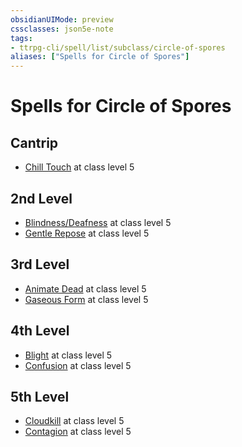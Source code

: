 ```yaml
---
obsidianUIMode: preview
cssclasses: json5e-note
tags:
- ttrpg-cli/spell/list/subclass/circle-of-spores
aliases: ["Spells for Circle of Spores"]
---
```

# Spells for Circle of Spores

## Cantrip

- [Chill Touch](chill-touch "PHB") at class level 5

## 2nd Level

- [Blindness/Deafness](blindness-deafness "PHB") at class level 5
- [Gentle Repose](gentle-repose "PHB") at class level 5

## 3rd Level

- [Animate Dead](animate-dead "PHB") at class level 5
- [Gaseous Form](gaseous-form "PHB") at class level 5

## 4th Level

- [Blight](blight "PHB") at class level 5
- [Confusion](confusion "PHB") at class level 5

## 5th Level

- [Cloudkill](cloudkill "PHB") at class level 5
- [Contagion](contagion "PHB") at class level 5